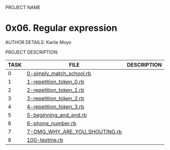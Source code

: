 PROJECT NAME
# 0x06. Regular expression

AUTHOR DETAILS:
Karlie Moyo

PROJECT DESCRIPTION:

| TASK | FILE                                                             | DESCRIPTION |
| ---- | ---------------------------------------------------------------- | ----------- |
| 0    | [0-simply_match_school.rb](./0-simply_match_school.rb)           |             |
| 1    | [1-repetition_token_0.rb](./1-repetition_token_0.rb)             |             |
| 2    | [2-repetition_token_1.rb](./2-repetition_token_1.rb)             |             |
| 3    | [3-repetition_token_2.rb](./3-repetition_token_2.rb)             |             |
| 4    | [4-repetition_token_3.rb](./4-repetition_token_3.rb)             |             |
| 5    | [5-beginning_and_end.rb](./5-beginning_and_end.rb)               |             |
| 6    | [6-phone_number.rb](./6-phone_number.rb)                         |             |
| 7    | [7-OMG_WHY_ARE_YOU_SHOUTING.rb](./7-OMG_WHY_ARE_YOU_SHOUTING.rb) |             |
| 8    | [100-textme.rb](./100-textme.rb)                                 |             |
